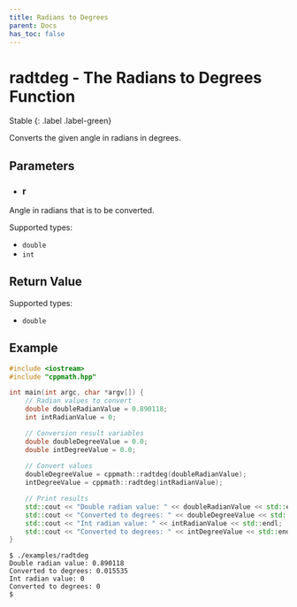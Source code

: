 ```yaml
---
title: Radians to Degrees
parent: Docs
has_toc: false
---
```


# radtdeg - The Radians to Degrees Function

Stable
{: .label .label-green}

Converts the given angle in radians in degrees.

## Parameters

- ### r

 Angle in radians that is to be converted.
 
 Supported types:

 - `double`
 - `int`

## Return Value

Supported types:

- `double`

## Example

```cpp
#include <iostream>
#include "cppmath.hpp"

int main(int argc, char *argv[]) {
	// Radian values to convert
	double doubleRadianValue = 0.890118;
	int intRadianValue = 0;

	// Conversion result variables
	double doubleDegreeValue = 0.0;
	double intDegreeValue = 0.0;
	
	// Convert values
	doubleDegreeValue = cppmath::radtdeg(doubleRadianValue);
	intDegreeValue = cppmath::radtdeg(intRadianValue);

	// Print results
	std::cout << "Double radian value: " << doubleRadianValue << std::endl;
	std::cout << "Converted to degrees: " << doubleDegreeValue << std::endl;
	std::cout << "Int radian value: " << intRadianValue << std::endl;
	std::cout << "Converted to degrees: " << intDegreeValue << std::endl;
}
```

```
$ ./examples/radtdeg
Double radian value: 0.890118
Converted to degrees: 0.015535
Int radian value: 0
Converted to degrees: 0
$ 
```